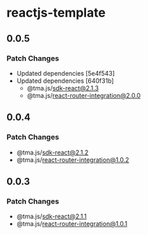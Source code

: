 # reactjs-template

## 0.0.5

### Patch Changes

- Updated dependencies [5e4f543]
- Updated dependencies [640f31b]
  - @tma.js/sdk-react@2.1.3
  - @tma.js/react-router-integration@2.0.0

## 0.0.4

### Patch Changes

- @tma.js/sdk-react@2.1.2
- @tma.js/react-router-integration@1.0.2

## 0.0.3

### Patch Changes

- @tma.js/sdk-react@2.1.1
- @tma.js/react-router-integration@1.0.1
